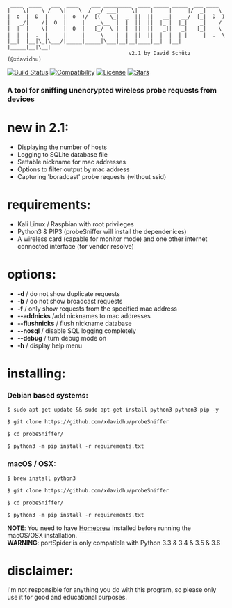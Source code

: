      ____  ____   ___  ____    ___ _________  ____ _____ _____  ___ ____    
    |    \|    \ /   \|    \  /  _/ ___|    \|    |     |     |/  _|    \   
    |  o  |  D  |     |  o  )/  [(   \_|  _  ||  ||   __|   __/  [_|  D  )  
    |   _/|    /|  O  |     |    _\__  |  |  ||  ||  |_ |  |_|    _|    /   
    |  |  |    \|     |  O  |   [_/  \ |  |  ||  ||   _]|   _|   [_|    \   
    |  |  |  .  |     |     |     \    |  |  ||  ||  |  |  | |     |  .  \  
    |__|  |__|\_|\___/|_____|_____|\___|__|__|____|__|  |__| |_____|__|\__| 
                                           v2.1 by David Schütz (@xdavidhu)
[![Build Status](https://travis-ci.org/xdavidhu/probeSniffer.svg?branch=master)](https://travis-ci.org/xdavidhu/probeSniffer)
[![Compatibility](https://img.shields.io/badge/python-3.3%2C%203.4%2C%203.5%2C%203.6-brightgreen.svg)](https://github.com/xdavidhu/probeSniffer)
[![License](https://img.shields.io/badge/license-MIT-blue.svg)](https://github.com/xdavidhu/probeSniffer/blob/master/LICENSE)
[![Stars](https://img.shields.io/github/stars/xdavidhu/probeSniffer.svg)](https://github.com/xdavidhu/probeSniffer)
<h3>A tool for sniffing unencrypted wireless probe requests from devices</h3>

# new in 2.1:
  * Displaying the number of hosts<br>
  * Logging to SQLite database file<br>
  * Settable nickname for mac addresses<br>
  * Options to filter output by mac address<br>
  * Capturing 'boradcast' probe requests (without ssid)<br>

# requirements:
  * Kali Linux / Raspbian with root privileges<br>
  * Python3 & PIP3 (probeSniffer will install the dependenices)<br>
  * A wireless card (capable for monitor mode) and one other internet connected interface (for vendor resolve)<br>

# options:
  * <b>-d</b> / do not show duplicate requests<br>
  * <b>-b</b> / do not show broadcast requests<br>
  * <b>-f</b> / only show requests from the specified mac address<br>
  * <b>--addnicks</b> /﻿add nicknames to mac addresses<br>
  * <b>--flushnicks</b> / flush nickname database<br>
  * <b>--nosql</b> / disable SQL logging completely<br>
  * <b>--debug</b> / turn debug mode on<br>
  * <b>-h</b> / display help menu<br>

# installing:

  <h3>Debian based systems:</h3>

```
$ sudo apt-get update && sudo apt-get install python3 python3-pip -y

$ git clone https://github.com/xdavidhu/probeSniffer

$ cd probeSniffer/

$ python3 -m pip install -r requirements.txt
```

  <h3>macOS / OSX:</h3>

```
$ brew install python3

$ git clone https://github.com/xdavidhu/probeSniffer

$ cd probeSniffer/

$ python3 -m pip install -r requirements.txt
```
**NOTE**: You need to have [Homebrew](http://brew.sh/) installed before running the macOS/OSX installation.<br>
**WARNING**: portSpider is only compatible with Python 3.3 & 3.4 & 3.5 & 3.6

# disclaimer:
  I'm not responsible for anything you do with this program, so please only use it for good and educational purposes.
